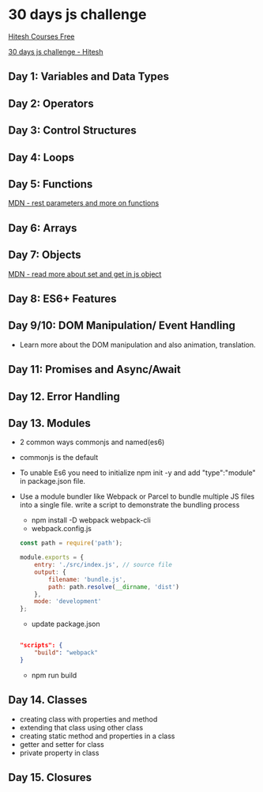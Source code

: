 # 30 days js challenge
[Hitesh Courses Free](https://courses.chaicode.com/learn)

[30 days js challenge - Hitesh](https://courses.chaicode.com/learn/home/30-days-of-Javascript-challenge/)

## Day 1: Variables and Data Types
## Day 2: Operators
## Day 3: Control Structures
## Day 4: Loops
## Day 5: Functions

[MDN - rest parameters and more on functions](https://developer.mozilla.org/en-US/docs/Web/JavaScript/Reference/Functions/rest_parameters)
## Day 6: Arrays
## Day 7: Objects

[MDN - read more about set and get in js object](https://developer.mozilla.org/en-US/docs/Web/JavaScript/Reference/Functions/set)

## Day 8: ES6+ Features

## Day 9/10: DOM Manipulation/ Event Handling

- Learn more about the DOM manipulation and also animation, translation.

## Day 11: Promises and Async/Await

## Day 12. Error Handling

## Day 13. Modules

- 2 common ways commonjs and named(es6)

- commonjs is the default
- To unable Es6 you need to initialize npm init -y and add "type":"module" in package.json file.

- Use a module bundler like Webpack or Parcel to bundle multiple JS files into a single file. write a script to demonstrate the bundling process

    - npm install -D webpack webpack-cli
    - webpack.config.js
    ```js
    const path = require('path');

    module.exports = {
        entry: './src/index.js', // source file
        output: {
            filename: 'bundle.js',
            path: path.resolve(__dirname, 'dist')
        },
        mode: 'development'
    };

    ```
    - update package.json
    ```json

    "scripts": {
        "build": "webpack"
    }

    ```
    - npm run build

## Day 14. Classes

- creating class with properties and method
- extending that class using other class
- creating static method and properties in a class
- getter and setter for class
- private property in class

## Day 15. Closures 